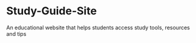 # Study-Guide-Site
An educational website that helps students access study tools, resources and tips
